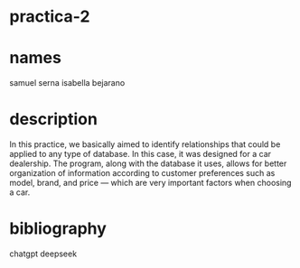 # practica-2
# names
samuel serna 
isabella bejarano
# description
In this practice, we basically aimed to identify relationships that could be applied to any type of database. In this case, it was designed for a car dealership. The program, along with the database it uses, allows for better organization of information according to customer preferences such as model, brand, and price — which are very important factors when choosing a car.
# bibliography 
chatgpt 
deepseek 


